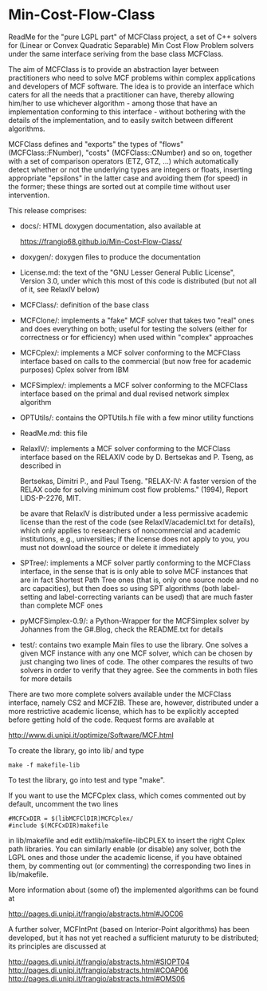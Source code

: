 # Min-Cost-Flow-Class
ReadMe for the "pure LGPL part" of MCFClass project, a set of C++ solvers for
(Linear or Convex Quadratic Separable) Min Cost Flow Problem solvers under the
same interface seriving from the base class MCFClass.

The aim of MCFClass is to provide an abstraction layer between practitioners
who need to solve MCF problems within complex applications and developers of
MCF software. The idea is to provide an interface which caters for all the
needs that a practitioner can have, thereby allowing him/her to use whichever
algorithm - among those that have an implementation conforming to this
interface - without bothering with the details of the implementation, and to
easily switch between different algorithms.

MCFClass defines and "exports" the types of "flows" (MCFClass::FNumber),
"costs" (MCFClass::CNumber) and so on, together with a set of comparison
operators (ETZ, GTZ, ...) which automatically detect whether or not the
underlying types are integers or floats, inserting appropriate "epsilons" in
the latter case and avoiding them (for speed) in the former; these things are
sorted out at compile time without user intervention.

This release comprises:

-  docs/: HTML doxygen documentation, also available at

    https://frangio68.github.io/Min-Cost-Flow-Class/

-  doxygen/: doxygen files to produce the documentation

-  License.md: the text of the "GNU Lesser General Public License",
   Version 3.0, under which this most of this code is distributed
   (but not all of it, see RelaxIV below)

-  MCFClass/: definition of the base class

-  MCFClone/: implements a "fake" MCF solver that takes two "real" ones
   and does everything on both; useful for testing the solvers (either for
   correctness or for efficiency) when used within "complex" approaches

-  MCFCplex/: implements a MCF solver conforming to the MCFClass interface
   based on calls to the commercial (but now free for academic purposes)
   Cplex solver from IBM

-  MCFSimplex/: implements a MCF solver conforming to the MCFClass interface
   based on the primal and dual revised network simplex algorithm

-  OPTUtils/: contains the OPTUtils.h file with a few minor utility functions

-  ReadMe.md: this file

-  RelaxIV/: implements a MCF solver conforming to the MCFClass interface
   based on the RELAXIV code by D. Bertsekas and P. Tseng, as described in

      Bertsekas, Dimitri P., and Paul Tseng.
      "RELAX-IV: A faster version of the RELAX code for solving minimum
       cost flow problems." (1994), Report LIDS-P-2276, MIT.

   be avare that RelaxIV is distributed under a less permissive academic
   license than the rest of the code (see RelaxIV/academicl.txt for details),
   which only applies to researchers of noncommercial and academic
   institutions, e.g., universities; if the license does not apply to you,
   you must not download the source or delete it immediately

-  SPTree/: implements a MCF solver partly conforming to the MCFClass
   interface, in the sense that is is only able to solve MCF instances that
   are in fact Shortest Path Tree ones (that is, only one source node and
   no arc capacities), but then does so using SPT algorithms (both
   label-setting and label-correcting variants can be used) that are much
   faster than complete MCF ones

-  pyMCFSimplex-0.9/: a Python-Wrapper for the MCFSimplex solver by Johannes
   from the G#.Blog, check the README.txt for details

-  test/: contains two example Main files to use the library. One solves
   a given MCF instance with any one MCF solver, which can be chosen by
   just changing two lines of code. The other compares the results of two
   solvers in order to verify that they agree. See the comments in both
   files for more details

There are two more complete solvers available under the MCFClass interface,
namely CS2 and MCFZIB. These are, however, distributed under a more
restrictive academic license, which has to be explicitly accepted before
getting hold of the code. Request forms are available at

  http://www.di.unipi.it/optimize/Software/MCF.html

To create the library, go into lib/ and type

    make -f makefile-lib

To test the library, go into test and type "make".

If you want to use the MCFCplex class, which comes commented out by default,
uncomment the two lines

    #MCFCxDIR = $(libMCFClDIR)MCFCplex/
    #include $(MCFCxDIR)makefile

in lib/makefile and edit extlib/makefile-libCPLEX to insert the right Cplex
path libraries. You can similarly enable (or disable) any solver, both the
LGPL ones and those under the academic license, if you have obtained them,
by commenting out (or commenting) the corresponding two lines in lib/makefile.

More information about (some of) the implemented algorithms can be found at

  http://pages.di.unipi.it/frangio/abstracts.html#JOC06

A further solver, MCFIntPnt (based on Interior-Point algorithms) has been 
developed, but it has not yet reached a sufficient maturuty to be distributed;
its principles are discussed at

  http://pages.di.unipi.it/frangio/abstracts.html#SIOPT04
  http://pages.di.unipi.it/frangio/abstracts.html#COAP06
  http://pages.di.unipi.it/frangio/abstracts.html#OMS06

